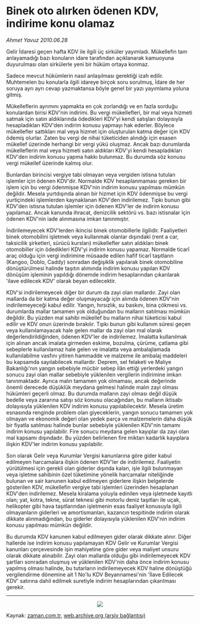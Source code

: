 # Binek oto alırken ödenen KDV, indirime konu olamaz

*Ahmet  Yavuz 2010.06.28*

<td class="columnist-detail">
<p>Gelir İdaresi geçen hafta KDV ile ilgili üç sirküler yayımladı. Mükellefin tam anlayamadığı bazı konuların idare tarafından açıklanarak kamuoyuna duyurulması olan sirkülerle yeni bir hüküm ortaya konmaz.</p>
<p>
<div id="haberMetinDiv">
<p>Sadece mevcut hükümlerin nasıl anlaşılması gerektiği izah edilir. Muhtemelen bu konularla ilgili idareye birçok soru sorulmuş, İdare de her soruya ayrı ayrı cevap yazmaktansa böyle genel bir yazı yayımlama yoluna gitmiş.
<p> Mükelleflerin ayrımını yapmakta en çok zorlandığı ve en fazla sorduğu konulardan birisi KDV'nin indirimi. Bu vergi mükellefleri, bir mal veya hizmeti satmak için satın aldıklarında ödedikleri KDV'yi kendi satışları dolayısıyla hesapladıkları KDV'den indirim konusu yapmayı hak ederler. Böylece mükellefler sattıkları mal veya hizmet için oluşturulan katma değer için KDV ödemiş olurlar. Zaten bu vergi de nihai tüketiciden alındığı için esasen mükellef üzerinde herhangi bir vergi yükü oluşmaz. Ancak bazı durumlarda mükelleflerin mal veya hizmeti satın aldıkları KDV'yi kendi hesapladıkları KDV'den indirim konusu yapma hakkı bulunmaz. Bu durumda söz konusu vergi mükellef üzerinde kalmış olur.
<p> Bunlardan birincisi vergiye tabi olmayan veya vergiden istisna tutulan işlemler için ödenen KDV'dir. Normalde KDV hesaplanmaması gereken bir işlem için bu vergi ödenmişse KDV'nin indirim konusu yapılması mümkün değildir. Mesela yurtdışında alınan bir hizmet için KDV ödenmişse bu vergi yurtiçindeki işlemlerden kaynaklanan KDV'den indirilemez. Tıpkı bunun gibi KDV'den istisna tutulan işlemler için ödenen KDV'ler de indirim konusu yapılamaz. Ancak kanunda ihracat, denizcilik sektörü vs. bazı istisnalar için ödenen KDV'nin iade alınmasına imkan tanınmıştır.
<p> İndirilemeyecek KDV'lerden ikincisi binek otomobillerle ilgilidir. Faaliyetleri binek otomobilini işletmek veya kullanmak olanlar dışındaki (rent a car, taksicilik şirketleri, sürücü kursları) mükellefler satın aldıkları binek otomobiller için ödedikleri KDV'yi indirim konusu yapamaz. Normalde ticarî araç olduğu için vergi indirimine müsaade edilen hafif ticarî taşıtların (Kangoo, Doblo, Caddy) sonradan değişiklik yapılarak binek otomobiline dönüştürülmesi halinde taşıtın alımında indirim konusu yapılan KDV dönüşüm işleminin yapıldığı dönemde indirim hesaplarından çıkarılarak 'ilave edilecek KDV' olarak beyan edilecektir.
<p> KDV'si indirilemeyecek diğer bir durum da zayi olan mallardır. Zayi olan mallarda da bir katma değer oluşmayacağı için alımda ödenen KDV'nin indirilemeyeceği kabul edilir. Yangın, hırsızlık, su baskını, bina çökmesi vs. durumlarda mallar tamamen yok olduğundan bu malların satılması mümkün değildir. Bu yüzden mal sahibi mükellef bu malların nihai tüketicisi kabul edilir ve KDV onun üzerinde bırakılır. Tıpkı bunun gibi kullanım süresi geçen veya kullanılamayacak hale gelen mallar da zayi olan mal olarak değerlendirildiğinden, ödenen KDV'ler de indirilemez. İmalatta kullanılmak için alınan ancak imalata girmeden eskime, bozulma, çürüme, çatlama gibi sebeplerle kullanılamaz hale gelen ve imalatta veya ambalajlamada kullanılabilme vasfını yitiren hammadde ve malzeme ile ambalaj maddeleri bu kapsamda sayılabilecek mallardır. Deprem, sel felaketi ve Maliye Bakanlığı'nın yangın sebebiyle mücbir sebep ilân ettiği yerlerdeki yangın sonucu zayi olan mallar sebebiyle yüklenilen vergilerin indirimine imkan tanınmaktadır. Ayrıca malın tamamen yok olmaması, ancak değerinde önemli derecede düşüklük meydana gelmesi halinde malın zayi olması hükümleri geçerli olmaz. Bu durumda malların zayi olması değil düşük bedelle veya zararına satışı söz konusu olacağından, bu malların iktisabı dolayısıyla yüklenilen KDV indirim konusu yapılabilecektir. Mesela üretim esnasında renginde problem olan giyeceklerin, yangın sonucu tamamen yok olmayan ve ekonomik değeri olan yedek parça ve malzemelerin daha düşük bir fiyatla satılması halinde bunlar sebebiyle yüklenilen KDV'nin tamamı indirim konusu yapılabilir. Fire sonucu meydana gelen kayıplar da zayi olan mal kapsamı dışındadır. Bu yüzden belirlenen fire miktarı kadarlık kayıplara ilişkin KDV'ler indirim konusu yapılabilir.
<p> Son olarak Gelir veya Kurumlar Vergisi kanunlarına göre gider kabul edilmeyen harcamalara ilişkin ödenen KDV'ler de indirilemez. Faaliyetin yürütülmesi için gerekli olan giderler dışında kalan, işle ilgili bulunmayan veya işletme sahibinin özel tüketimine yönelik harcamalar niteliğinde bulunan ve sair kanunen kabul edilmeyen giderlere ilişkin belgelerde gösterilen KDV, mükellefin vergiye tabi işlemleri üzerinden hesaplanan KDV'den indirilemez. Mesela kiralama yoluyla edinilen veya işletmede kayıtlı olan; yat, kotra, tekne, sürat teknesi gibi motorlu deniz taşıtları ile uçak, helikopter gibi hava taşıtlarından işletmenin esas faaliyet konusuyla ilgili olmayanların giderleri ve amortismanları, kazancın tespitinde indirim olarak dikkate alınmadığından, bu giderler dolayısıyla yüklenilen KDV'nin indirim konusu yapılması mümkün değildir.
<p> Bu durumda KDV kanunen kabul edilmeyen gider olarak dikkate alınır. Diğer hallerde ise indirim konusu yapılamayan KDV Gelir ve Kurumlar Vergisi kanunları çerçevesinde işin mahiyetine göre gider veya maliyet unsuru olarak dikkate alınabilir. Zayi olan mallarda olduğu gibi indirilemeyecek KDV şartları sonradan oluşmuş ve yüklenilen KDV'nin daha önce indirim konusu yapılmış olması halinde, bu tutarların indirilemeyecek KDV haline dönüştüğü vergilendirme dönemine ait 1 No'lu KDV Beyannamesi'nin 'İlave Edilecek KDV' satırına dahil edilmek suretiyle indirim hesaplarından çıkarılması gerekir. 
<p>
<hr/>
<p>
<p align="center"><img border="0" src="http://web.archive.org/web/20110105051735im_/http://medya.zaman.com.tr/2010/06/28/vergi.png"/>
</p></p></p></p></p></p></p></p></p></p></div>
</p>
<a href="http://web.archive.org/web/20110105051735/mailto:ahmet.yavuz@zaman.com.tr">
</a></td>

Kaynak: [zaman.com.tr](http://zaman.com.tr/yazar.do?yazino=1000263), [web.archive.org (arşiv bağlantısı)](http://web.archive.org/web/20110105051735/http://www.zaman.com.tr/yazar.do?yazino=1000263)

